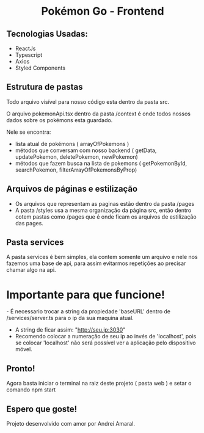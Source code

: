 <h1 align="center"> Pokémon Go - Frontend </h1> 

<h2> Tecnologias Usadas: </h2>

- ReactJs
- Typescript
- Axios 
- Styled Components


<h2> Estrutura de pastas </h2>
<p> Todo arquivo visível para nosso código esta dentro da pasta src.  </p>

<p> O arquivo pokemonApi.tsx dentro da pasta /context é onde todos nossos dados sobre os pokémons esta guardado.  </p>
<p> Nele se encontra: </p>

- lista atual de pokémons ( arrayOfPokemons )
- métodos que conversam com nosso backend ( getData, updatePokemon, deletePokemon, newPokemon)
- métodos que fazem busca na lista de pokemons ( getPokemonById, searchPokemon, filterArrayOfPokemonsByProp)

<h2> Arquivos de páginas e estilização </h2>

- Os arquivos que representam as paginas estão dentro da pasta /pages
- A pasta /styles usa a mesma organização da página src, então dentro cotem pastas como /pages que é onde ficam os arquivos de estilização das pages.

<h2> Pasta services </h2>
<p> A pasta services é bem simples, ela contem somente um arquivo e nele nos fazemos uma base de api, para assim evitarmos repetições ao precisar chamar algo na api.</p>

<h1> Importante para que funcione! </h1>
- É necessario trocar a string da propiedade 'baseURL' dentro de /services/server.ts para o ip da sua maquina atual.

- A string de ficar assim: "http://seu.ip:3030"
- Recomendo colocar a numeração de seu ip ao invés de 'localhost', pois se colocar 'localhost' não será possível ver a aplicação pelo dispositivo móvel.

<h2> Pronto! </h2>
<p> Agora basta iniciar o terminal na raiz deste projeto ( pasta web ) e setar o comando npm start </p>

<h2> Espero que goste! </h2>
<p> Projeto desenvolvido com amor por Andrei Amaral.</p>